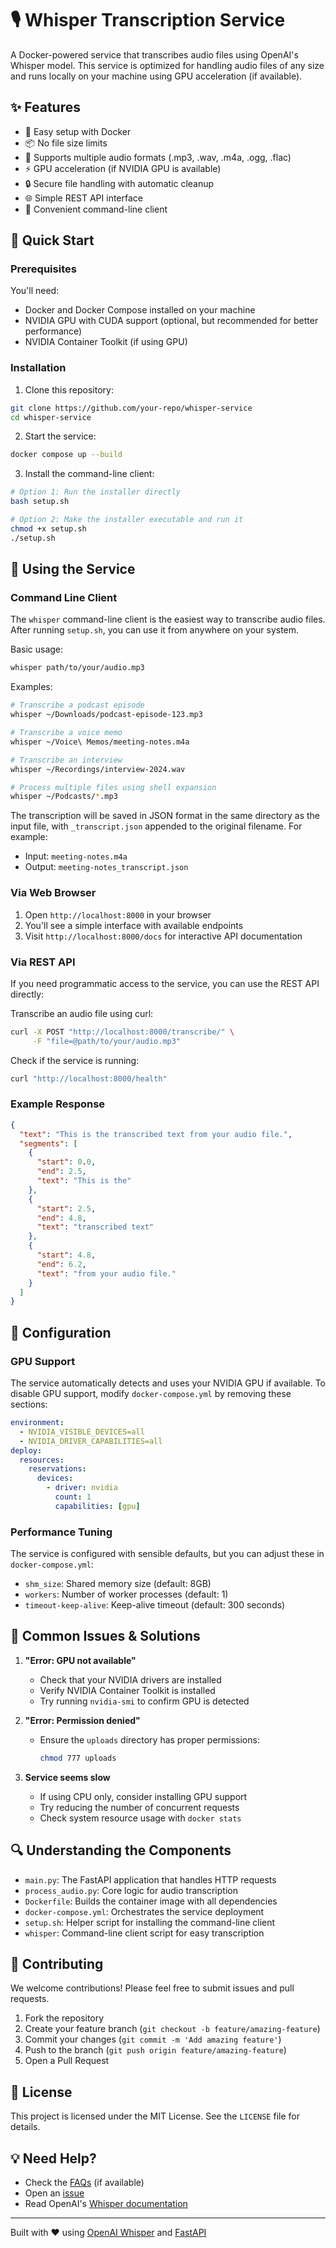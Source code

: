 # 🎙️ Whisper Transcription Service

A Docker-powered service that transcribes audio files using OpenAI's Whisper model. This service is optimized for handling audio files of any size and runs locally on your machine using GPU acceleration (if available).

## ✨ Features

- 🚀 Easy setup with Docker
- 📦 No file size limits
- 🎯 Supports multiple audio formats (.mp3, .wav, .m4a, .ogg, .flac)
- ⚡ GPU acceleration (if NVIDIA GPU is available)
- 🔒 Secure file handling with automatic cleanup
- 🌐 Simple REST API interface
- 📝 Convenient command-line client

## 🚀 Quick Start

### Prerequisites

You'll need:
- Docker and Docker Compose installed on your machine
- NVIDIA GPU with CUDA support (optional, but recommended for better performance)
- NVIDIA Container Toolkit (if using GPU)

### Installation

1. Clone this repository:
```bash
git clone https://github.com/your-repo/whisper-service
cd whisper-service
```

2. Start the service:
```bash
docker compose up --build
```

3. Install the command-line client:
```bash
# Option 1: Run the installer directly
bash setup.sh

# Option 2: Make the installer executable and run it
chmod +x setup.sh
./setup.sh
```

## 🎯 Using the Service

### Command Line Client

The `whisper` command-line client is the easiest way to transcribe audio files. After running `setup.sh`, you can use it from anywhere on your system.

Basic usage:
```bash
whisper path/to/your/audio.mp3
```

Examples:
```bash
# Transcribe a podcast episode
whisper ~/Downloads/podcast-episode-123.mp3

# Transcribe a voice memo
whisper ~/Voice\ Memos/meeting-notes.m4a

# Transcribe an interview
whisper ~/Recordings/interview-2024.wav

# Process multiple files using shell expansion
whisper ~/Podcasts/*.mp3
```

The transcription will be saved in JSON format in the same directory as the input file, with `_transcript.json` appended to the original filename. For example:
- Input: `meeting-notes.m4a`
- Output: `meeting-notes_transcript.json`

### Via Web Browser

1. Open `http://localhost:8000` in your browser
2. You'll see a simple interface with available endpoints
3. Visit `http://localhost:8000/docs` for interactive API documentation

### Via REST API

If you need programmatic access to the service, you can use the REST API directly:

Transcribe an audio file using curl:
```bash
curl -X POST "http://localhost:8000/transcribe/" \
     -F "file=@path/to/your/audio.mp3"
```

Check if the service is running:
```bash
curl "http://localhost:8000/health"
```

### Example Response

```json
{
  "text": "This is the transcribed text from your audio file.",
  "segments": [
    {
      "start": 0.0,
      "end": 2.5,
      "text": "This is the"
    },
    {
      "start": 2.5,
      "end": 4.8,
      "text": "transcribed text"
    },
    {
      "start": 4.8,
      "end": 6.2,
      "text": "from your audio file."
    }
  ]
}
```

## 🔧 Configuration

### GPU Support

The service automatically detects and uses your NVIDIA GPU if available. To disable GPU support, modify `docker-compose.yml` by removing these sections:
```yaml
environment:
  - NVIDIA_VISIBLE_DEVICES=all
  - NVIDIA_DRIVER_CAPABILITIES=all
deploy:
  resources:
    reservations:
      devices:
        - driver: nvidia
          count: 1
          capabilities: [gpu]
```

### Performance Tuning

The service is configured with sensible defaults, but you can adjust these in `docker-compose.yml`:
- `shm_size`: Shared memory size (default: 8GB)
- `workers`: Number of worker processes (default: 1)
- `timeout-keep-alive`: Keep-alive timeout (default: 300 seconds)

## 🚨 Common Issues & Solutions

1. **"Error: GPU not available"**
   - Check that your NVIDIA drivers are installed
   - Verify NVIDIA Container Toolkit is installed
   - Try running `nvidia-smi` to confirm GPU is detected

2. **"Error: Permission denied"**
   - Ensure the `uploads` directory has proper permissions:
     ```bash
     chmod 777 uploads
     ```

3. **Service seems slow**
   - If using CPU only, consider installing GPU support
   - Try reducing the number of concurrent requests
   - Check system resource usage with `docker stats`

## 🔍 Understanding the Components

- `main.py`: The FastAPI application that handles HTTP requests
- `process_audio.py`: Core logic for audio transcription
- `Dockerfile`: Builds the container image with all dependencies
- `docker-compose.yml`: Orchestrates the service deployment
- `setup.sh`: Helper script for installing the command-line client
- `whisper`: Command-line client script for easy transcription

## 🤝 Contributing

We welcome contributions! Please feel free to submit issues and pull requests.

1. Fork the repository
2. Create your feature branch (`git checkout -b feature/amazing-feature`)
3. Commit your changes (`git commit -m 'Add amazing feature'`)
4. Push to the branch (`git push origin feature/amazing-feature`)
5. Open a Pull Request

## 📝 License

This project is licensed under the MIT License. See the `LICENSE` file for details.

## 💡 Need Help?

- Check the [FAQs](https://github.com/your-repo/whisper-service/wiki/FAQ) (if available)
- Open an [issue](https://github.com/your-repo/whisper-service/issues)
- Read OpenAI's [Whisper documentation](https://github.com/openai/whisper)

---

Built with ❤️ using [OpenAI Whisper](https://github.com/openai/whisper) and [FastAPI](https://fastapi.tiangolo.com/)